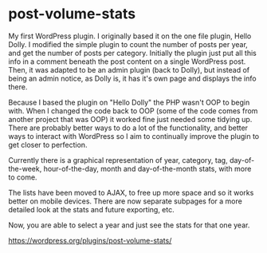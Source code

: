 # post-volume-stats
My first WordPress plugin. I originally based it on the one file plugin, Hello Dolly. I modified the simple plugin to count the number of posts per year, and get the number of posts per category. Initially the plugin just put all this info in a comment beneath the post content on a single WordPress post. Then, it was adapted to be an admin plugin (back to Dolly), but instead of being an admin notice, as Dolly is, it has it's own page and displays the info there.

Because I based the plugin on "Hello Dolly" the PHP wasn't OOP to begin with. When I changed the code back to OOP (some of the code comes from another project that was OOP) it worked fine just needed some tidying up. There are probably better ways to do a lot of the functionality, and better ways to interact with WordPress so I aim to continually improve the plugin to get closer to perfection.

Currently there is a graphical representation of year, category, tag, day-of-the-week, hour-of-the-day, month and day-of-the-month stats, with more to come.

The lists have been moved to AJAX, to free up more space and so it works better on mobile devices. There are now separate subpages for a more detailed look at the stats and future exporting, etc.

Now, you are able to select a year and just see the stats for that one year. 

https://wordpress.org/plugins/post-volume-stats/

